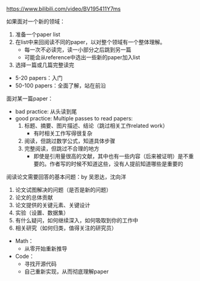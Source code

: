 https://www.bilibili.com/video/BV195411Y7ms

如果面对一个新的领域：
1. 准备一个paper list
2. 在list中来回阅读不同的paper，以对整个领域有一个整体理解。
    - 每一次不必读完，读一小部分之后跳到另一篇
    - 可能会从reference中选出一些新的paper加入list
3. 选择一篇或几篇完整读完

- 5-20 papers：入门
- 50-100 papers：全面了解，站在前沿

面对某一篇paper：
- bad practice: 从头读到尾
- good practice: Multiple passes to read papers:
    1. 标题、摘要、图片描述、结论（跳过相关工作related work）
        - 有时相关工作写得很复杂
    2. 阅读，但跳过数学公式，知道具体步骤
    3. 完整阅读，但跳过不合理的地方
        - 即使是引用量很高的文献，其中也有一些内容（后来被证明）是不重要的。作者写的时候不知道这些，没有人提前知道哪些是重要的

阅读论文需要回答的基本问题：by 吴恩达，沈向洋
1. 论文试图解决的问题（是否是新的问题）
2. 论文的总体贡献
3. 论文提供的关键元素、关键设计
4. 实验（设置、数据集）
5. 有什么疑问，如何继续深入，如何吸取到你的工作中
6. 相关研究（如何归类，值得关注的研究员）

- Math：
    - 从零开始重新推导
- Code：
    - 寻找开源代码
    - 自己重新实现，从而彻底理解paper

